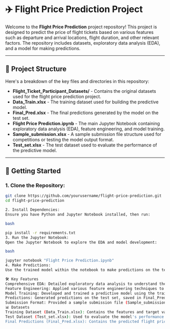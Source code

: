 # ✈️ Flight Price Prediction Project

Welcome to the **Flight Price Prediction** project repository! This project is designed to predict the price of flight tickets based on various features such as departure and arrival locations, flight duration, and other relevant factors. The repository includes datasets, exploratory data analysis (EDA), and a model for making predictions.

---

## 📁 Project Structure

Here's a breakdown of the key files and directories in this repository:

- **Flight_Ticket_Participant_Datasets/** - Contains the original datasets used for the flight price prediction project.
- **Data_Train.xlsx** - The training dataset used for building the predictive model.
- **Final_Pred.xlsx** - The final predictions generated by the model on the test set.
- **Flight Price Prediction.ipynb** - The main Jupyter Notebook containing exploratory data analysis (EDA), feature engineering, and model training.
- **Sample_submission.xlsx** - A sample submission file structure used for competitions or testing the model output format.
- **Test_set.xlsx** - The test dataset used to evaluate the performance of the predictive model.

---

## 🚀 Getting Started

### 1. **Clone the Repository:**
   ```bash
   git clone https://github.com/yourusername/flight-price-prediction.git
   cd flight-price-prediction

2. Install Dependencies:
Ensure you have Python and Jupyter Notebook installed, then run:

bash

pip install -r requirements.txt
3. Run the Jupyter Notebook:
Open the Jupyter Notebook to explore the EDA and model development:

bash

jupyter notebook "Flight Price Prediction.ipynb"
4. Make Predictions:
Use the trained model within the notebook to make predictions on the test dataset (Test_set.xlsx). The predictions can be found in the Final_Pred.xlsx file.

🛠️ Key Features
Comprehensive EDA: Detailed exploratory data analysis to understand the dataset and derive meaningful insights.
Feature Engineering: Applied various feature engineering techniques to improve model performance.
Model Training: Developed and trained a predictive model using the training dataset.
Predictions: Generated predictions on the test set, saved in Final_Pred.xlsx.
Submission Format: Provided a sample submission file (Sample_submission.xlsx) for testing and competition use.
📊 Datasets
Training Dataset (Data_Train.xlsx): Contains the features and target variable used for training the model.
Test Dataset (Test_set.xlsx): Used to evaluate the model's performance.
Final Predictions (Final_Pred.xlsx): Contains the predicted flight prices generated by the model.

